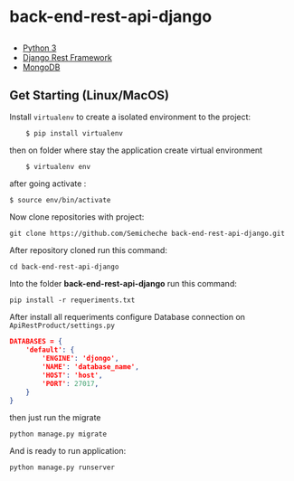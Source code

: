 # back-end-rest-api-django
##
- [Python 3](https://www.python.org/)
- [Django Rest Framework](https://www.django-rest-framework.org/)
- [MongoDB](https://www.mongodb.com/)

## Get Starting (Linux/MacOS)
Install `virtualenv` to create a isolated environment to the project:
```
    $ pip install virtualenv
```
then on folder where stay the application create virtual environment
```
    $ virtualenv env
```
after going activate :
```
$ source env/bin/activate
```
Now clone repositories with project:
   ``` 
   git clone https://github.com/Semicheche back-end-rest-api-django.git
   ```
After repository cloned run this command:
```
cd back-end-rest-api-django 
```
Into the folder **back-end-rest-api-django** run this command:
```
pip install -r requeriments.txt
```
After install all requeriments configure Database connection on `ApiRestProduct/settings.py`

```json
DATABASES = {
    'default': {
        'ENGINE': 'djongo',
        'NAME': 'database_name',
        'HOST': 'host',
        'PORT': 27017,
    }
}
```
then just run the migrate

```
python manage.py migrate
```
And is ready to run application:
```
python manage.py runserver 
```



